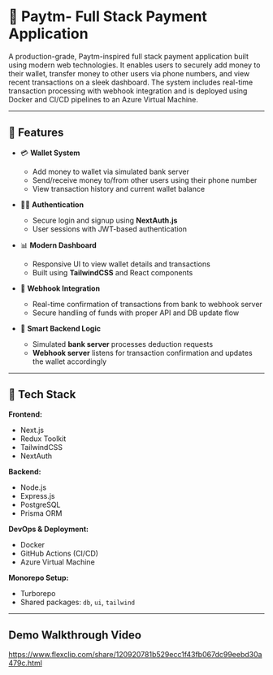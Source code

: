 # 💸 Paytm- Full Stack Payment Application

A production-grade, Paytm-inspired full stack payment application built using modern web technologies. It enables users to securely add money to their wallet, transfer money to other users via phone numbers, and view recent transactions on a sleek dashboard. The system includes real-time transaction processing with webhook integration and is deployed using Docker and CI/CD pipelines to an Azure Virtual Machine.

---

## 🚀 Features

- 💳 **Wallet System**  
  - Add money to wallet via simulated bank server
  - Send/receive money to/from other users using their phone number
  - View transaction history and current wallet balance

- 🧑‍💼 **Authentication**  
  - Secure login and signup using **NextAuth.js**
  - User sessions with JWT-based authentication

- 📊 **Modern Dashboard**  
  - Responsive UI to view wallet details and transactions
  - Built using **TailwindCSS** and React components

- 🔁 **Webhook Integration**  
  - Real-time confirmation of transactions from bank to webhook server
  - Secure handling of funds with proper API and DB update flow

- 🧠 **Smart Backend Logic**  
  - Simulated **bank server** processes deduction requests
  - **Webhook server** listens for transaction confirmation and updates the wallet accordingly

---

## 🧱 Tech Stack

**Frontend:**
- Next.js
- Redux Toolkit
- TailwindCSS
- NextAuth

**Backend:**
- Node.js
- Express.js
- PostgreSQL
- Prisma ORM

**DevOps & Deployment:**
- Docker
- GitHub Actions (CI/CD)
- Azure Virtual Machine

**Monorepo Setup:**
- Turborepo
- Shared packages: `db`, `ui`, `tailwind`

---

## Demo Walkthrough Video
https://www.flexclip.com/share/120920781b529ecc1f43fb067dc99eebd30a479c.html


